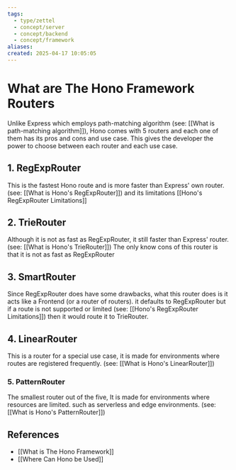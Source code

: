 ```yaml
---
tags:
  - type/zettel
  - concept/server
  - concept/backend
  - concept/framework
aliases: 
created: 2025-04-17 10:05:05
---
```

# What are The Hono Framework Routers

Unlike Express which employs path-matching algorithm (see: [[What is path-matching algorithm]]), Hono comes with 5 routers and each one of them has its pros and cons and use case. This gives the developer the power to choose between each router and each use case.

## 1. RegExpRouter

This is the fastest Hono route and is more faster than Express' own router. (see: [[What is Hono's RegExpRouter]]) and its limitations [[Hono's RegExpRouter Limitations]]

## 2. TrieRouter

Although it is not as fast as RegExpRouter, it still faster than Express' router. (see: [[What is Hono's TrieRouter]]) The only know cons of this router is that it is not as fast as RegExpRouter

## 3. SmartRouter

Since RegExpRouter does have some drawbacks, what this router does is it acts like a Frontend (or a router of routers). it defaults to RegExpRouter but if a route is not supported or limited (see: [[Hono's RegExpRouter Limitations]]) then it would route it to TrieRouter.

## 4. LinearRouter

This is a router for a special use case, it is made for environments where routes are registered frequently. (see: [[What is Hono's LinearRouter]])

### 5. PatternRouter

The smallest router out of the five, It is made for environments where resources are limited. such as serverless and edge environments. (see: [[What is Hono's PatternRouter]])

## References

- [[What is The Hono Framework]]
- [[Where Can Hono be Used]]